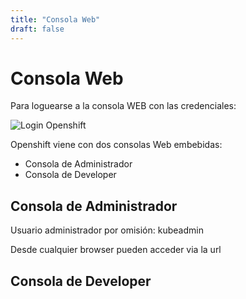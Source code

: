 ```yaml
---
title: "Consola Web"
draft: false
---
```

# Consola Web

Para loguearse a la consola WEB con las credenciales:

![Login Openshift](/images/login-openshift.png)  

Openshift viene con dos consolas Web embebidas:

* Consola de Administrador
* Consola de Developer
  
## Consola de Administrador

Usuario administrador por omisión: kubeadmin

Desde cualquier browser pueden acceder via la url <openshift-url>
  
## Consola de Developer